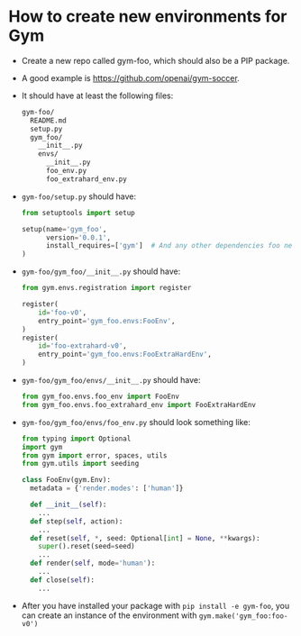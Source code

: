 # How to create new environments for Gym

* Create a new repo called gym-foo, which should also be a PIP package.

* A good example is https://github.com/openai/gym-soccer.

* It should have at least the following files:
  ```sh
  gym-foo/
    README.md
    setup.py
    gym_foo/
      __init__.py
      envs/
        __init__.py
        foo_env.py
        foo_extrahard_env.py
  ```

* `gym-foo/setup.py` should have:

  ```python
  from setuptools import setup

  setup(name='gym_foo',
        version='0.0.1',
        install_requires=['gym']  # And any other dependencies foo needs
  )
  ```

* `gym-foo/gym_foo/__init__.py` should have:
  ```python
  from gym.envs.registration import register

  register(
      id='foo-v0',
      entry_point='gym_foo.envs:FooEnv',
  )
  register(
      id='foo-extrahard-v0',
      entry_point='gym_foo.envs:FooExtraHardEnv',
  )
  ```

* `gym-foo/gym_foo/envs/__init__.py` should have:
  ```python
  from gym_foo.envs.foo_env import FooEnv
  from gym_foo.envs.foo_extrahard_env import FooExtraHardEnv
  ```

* `gym-foo/gym_foo/envs/foo_env.py` should look something like:
  ```python
  from typing import Optional
  import gym
  from gym import error, spaces, utils
  from gym.utils import seeding

  class FooEnv(gym.Env):
    metadata = {'render.modes': ['human']}

    def __init__(self):
      ...
    def step(self, action):
      ...
    def reset(self, *, seed: Optional[int] = None, **kwargs):
      super().reset(seed=seed)
      ...
    def render(self, mode='human'):
      ...
    def close(self):
      ...
  ```

* After you have installed your package with `pip install -e gym-foo`, you can create an instance of the environment with `gym.make('gym_foo:foo-v0')`
